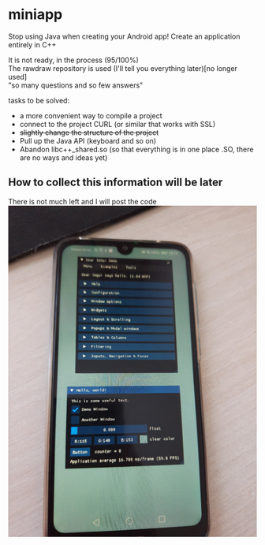 # miniapp
Stop using Java when creating your Android app! Create an application entirely in C++

It is not ready, in the process (95/100%)  
The rawdraw repository is used (I'll tell you everything later)[no longer used]  
"so many questions and so few answers"

tasks to be solved:
- a more convenient way to compile a project
- connect to the project CURL (or similar that works with SSL)
- ~~slightly change the structure of the project~~
- Pull up the Java API (keyboard and so on)
- Abandon libc++_shared.so (so that everything is in one place .SO, there are no ways and ideas yet)  
  
## How to collect this information will be later

There is not much left and I will post the code  
![alt text](https://raw.githubusercontent.com/Kronka/miniapp/main/first_launch_imgui.png)
